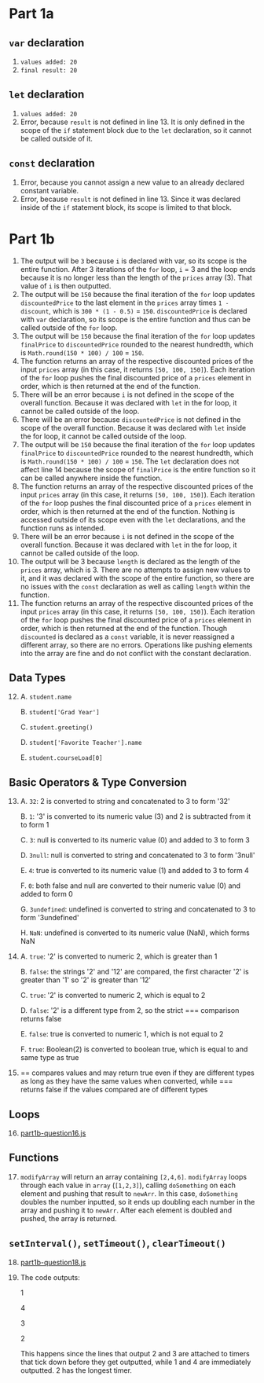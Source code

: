 # Part 1a

## `var` declaration

1. `values added: 20`
2. `final result: 20`

## `let` declaration

1. `values added: 20`
2. Error, because `result` is not defined in line 13. It is only defined in the scope of the `if` statement block due to the `let` declaration, so it cannot be called outside of it.

## `const` declaration

1. Error, because you cannot assign a new value to an already declared constant variable.
2. Error, because `result` is not defined in line 13. Since it was declared inside of the `if` statement block, its scope is limited to that block.

# Part 1b

1. The output will be `3` because `i` is declared with var, so its scope is the entire function. After 3 iterations of the `for` loop, `i` = 3 and the loop ends because it is no longer less than the length of the `prices` array (3). That value of `i` is then outputted.
2. The output will be `150` because the final iteration of the `for` loop updates `discountedPrice` to the last element in the `prices` array times `1 - discount`, which is `300 * (1 - 0.5)` = `150`. `discountedPrice` is declared with `var` declaration, so its scope is the entire function and thus can be called outside of the `for` loop.
3. The output will be `150` because the final iteration of the `for` loop updates `finalPrice` to `discountedPrice` rounded to the nearest hundredth, which is `Math.round(150 * 100) / 100` = `150`.
4. The function returns an array of the respective discounted prices of the input `prices` array (in this case, it returns `[50, 100, 150]`). Each iteration of the `for` loop pushes the final discounted price of a `prices` element in order, which is then returned at the end of the function.
5. There will be an error because `i` is not defined in the scope of the overall function. Because it was declared with `let` in the for loop, it cannot be called outside of the loop.
6. There will be an error because `discountedPrice` is not defined in the scope of the overall function. Because it was declared with `let` inside the for loop, it cannot be called outside of the loop.
7. The output will be `150` because the final iteration of the `for` loop updates `finalPrice` to `discountedPrice` rounded to the nearest hundredth, which is `Math.round(150 * 100) / 100` = `150`. The `let` declaration does not affect line 14 because the scope of `finalPrice` is the entire function so it can be called anywhere inside the function.
8. The function returns an array of the respective discounted prices of the input `prices` array (in this case, it returns `[50, 100, 150]`). Each iteration of the `for` loop pushes the final discounted price of a `prices` element in order, which is then returned at the end of the function. Nothing is accessed outside of its scope even with the `let` declarations, and the function runs as intended.
9. There will be an error because `i` is not defined in the scope of the overall function. Because it was declared with `let` in the for loop, it cannot be called outside of the loop.
10. The output will be 3 because `length` is declared as the length of the `prices` array, which is 3. There are no attempts to assign new values to it, and it was declared with the scope of the entire function, so there are no issues with the `const` declaration as well as calling `length` within the function.
11. The function returns an array of the respective discounted prices of the input `prices` array (in this case, it returns `[50, 100, 150]`). Each iteration of the `for` loop pushes the final discounted price of a `prices` element in order, which is then returned at the end of the function. Though `discounted` is declared as a `const` variable, it is never reassigned a different array, so there are no errors. Operations like pushing elements into the array are fine and do not conflict with the constant declaration.

## Data Types

12.
    A. `student.name`
    
    B. `student['Grad Year']`
    
    C. `student.greeting()`
    
    D. `student['Favorite Teacher'].name`
    
    E. `student.courseLoad[0]`

## Basic Operators & Type Conversion

13.
    A. `32`: 2 is converted to string and concatenated to 3 to form '32'
    
    B. `1`: '3' is converted to its numeric value (3) and 2 is subtracted from it to form 1
    
    C. `3`: null is converted to its numeric value (0) and added to 3 to form 3
    
    D. `3null`: null is converted to string and concatenated to 3 to form '3null'
    
    E. `4`: true is converted to its numeric value (1) and added to 3 to form 4
    
    F. `0`: both false and null are converted to their numeric value (0) and added to form 0
    
    G. `3undefined`: undefined is converted to string and concatenated to 3 to form '3undefined'
    
    H. `NaN`: undefined is converted to its numeric value (NaN), which forms NaN
    

14. 
    A. `true`: '2' is converted to numeric 2, which is greater than 1
    
    B. `false`: the strings '2' and '12' are compared, the first character '2' is greater than '1' so '2' is greater than '12'
    
    C. `true`: '2' is converted to numeric 2, which is equal to 2
    
    D. `false`: '2' is a different type from 2, so the strict === comparison returns false
    
    E. `false`: true is converted to numeric 1, which is not equal to 2
    
    F. `true`: Boolean(2) is converted to boolean true, which is equal to and same type as true
    
15. == compares values and may return true even if they are different types as long as they have the same values when converted, while === returns false if the values compared are of different types

## Loops

16. [part1b-question16.js](./part1b-question16.js)

## Functions

17. `modifyArray` will return an array containing `[2,4,6]`. `modifyArray` loops through each value in `array` (`[1,2,3]`), calling `doSomething` on each element and pushing that result to `newArr`. In this case, `doSomething` doubles the number inputted, so it ends up doubling each number in the array and pushing it to `newArr`. After each element is doubled and pushed, the array is returned.

## `setInterval()`, `setTimeout()`, `clearTimeout()`

18. [part1b-question18.js](./part1b-question18.js)
19. The code outputs:

    1
    
    4
    
    3
    
    2
    
    This happens since the lines that output 2 and 3 are attached to timers that tick down before they get outputted, while 1 and 4 are immediately outputted. 2 has the longest timer.
